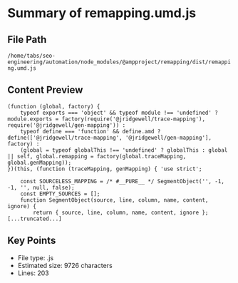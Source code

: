 # Summary of remapping.umd.js
  
## File Path
`/home/tabs/seo-engineering/automation/node_modules/@ampproject/remapping/dist/remapping.umd.js`

## Content Preview
```
(function (global, factory) {
    typeof exports === 'object' && typeof module !== 'undefined' ? module.exports = factory(require('@jridgewell/trace-mapping'), require('@jridgewell/gen-mapping')) :
    typeof define === 'function' && define.amd ? define(['@jridgewell/trace-mapping', '@jridgewell/gen-mapping'], factory) :
    (global = typeof globalThis !== 'undefined' ? globalThis : global || self, global.remapping = factory(global.traceMapping, global.genMapping));
})(this, (function (traceMapping, genMapping) { 'use strict';

    const SOURCELESS_MAPPING = /* #__PURE__ */ SegmentObject('', -1, -1, '', null, false);
    const EMPTY_SOURCES = [];
    function SegmentObject(source, line, column, name, content, ignore) {
        return { source, line, column, name, content, ignore };
[...truncated...]
```

## Key Points
- File type: .js
- Estimated size: 9726 characters
- Lines: 203
